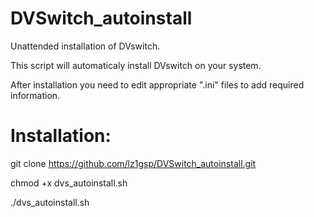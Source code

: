 # DVSwitch_autoinstall
Unattended installation of DVswitch.

This script will automaticaly install DVswitch on your system.

After installation you need to edit appropriate ".ini" files to add required information.

# Installation:
git clone https://github.com/lz1gsp/DVSwitch_autoinstall.git

chmod +x dvs_autoinstall.sh

./dvs_autoinstall.sh
